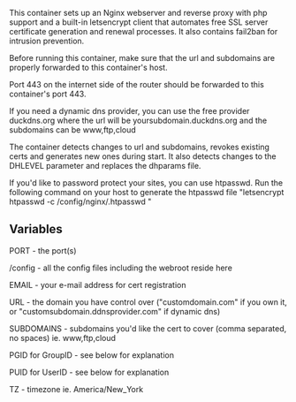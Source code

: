 This container sets up an Nginx webserver and reverse proxy with php support and a built-in letsencrypt client that automates free SSL server certificate generation and renewal processes. It also contains fail2ban for intrusion prevention.

Before running this container, make sure that the url and subdomains are properly forwarded to this container's host.

Port 443 on the internet side of the router should be forwarded to this container's port 443.

If you need a dynamic dns provider, you can use the free provider duckdns.org where the url will be yoursubdomain.duckdns.org and the subdomains can be www,ftp,cloud

The container detects changes to url and subdomains, revokes existing certs and generates new ones during start. It also detects changes to the DHLEVEL parameter and replaces the dhparams file.

If you'd like to password protect your sites, you can use htpasswd. Run the following command on your host to generate the htpasswd file "letsencrypt htpasswd -c /config/nginx/.htpasswd <username>"

## Variables
PORT - the port(s)

/config - all the config files including the webroot reside here

EMAIL - your e-mail address for cert registration

URL - the domain you have control over ("customdomain.com" if you own it, or "customsubdomain.ddnsprovider.com" if dynamic dns)

SUBDOMAINS - subdomains you'd like the cert to cover (comma separated, no spaces) ie. www,ftp,cloud

PGID for GroupID - see below for explanation

PUID for UserID - see below for explanation

TZ - timezone ie. America/New_York
